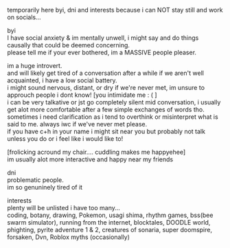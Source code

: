 temporarily here byi, dni and interests because i can NOT stay still and work on socials... 

byi                                                                                                                                                                                         
I have social anxiety & im mentally unwell, i might say and do things causally that could be deemed concerning.                                                                            
please tell me if your ever bothered, im a MASSIVE people pleaser.

im a huge introvert.  
and will likely get tired of a conversation after a while if we aren't well acquainted, i have a low social battery.                                                                      
i might sound nervous, distant, or dry if we're never met, im unsure to approuch people i dont know! [you intimidate me : ( ]                                                             
i can be very talkative or jst go completely silent mid conversation, i usually get alot more comfortable after a few simple exchanges of words tho.
sometimes i need clarification as i tend to overthink or misinterpret what is said to me. always iwc if we've never met please.                                                           
if you have c+h in your name i might sit near you but probably not talk unless you do or i feel like i would like to! 

 [frolicking acround my chair.... cuddling makes me happyehee]                                                                                                                                                                                       
                                                                                                                                                                                        im usually alot more interactive and happy near my friends 


dni                                                                                                                                                                                       
problematic people.                                                                                                                                                                       
im so genuninely tired of it


interests                                                                                                                                                                                 
plenty will be unlisted i have too many...                                                                                                                                                  
coding, botany, drawing, Pokemon, usagi shima, rhythm games, bss(bee swarm simulator), running from the internet, blocktales, DOODLE world, phighting, pyrite adventure 1 & 2, creatures of sonaria, super doomspire, forsaken, Dvn, Roblox myths (occasionally) 

